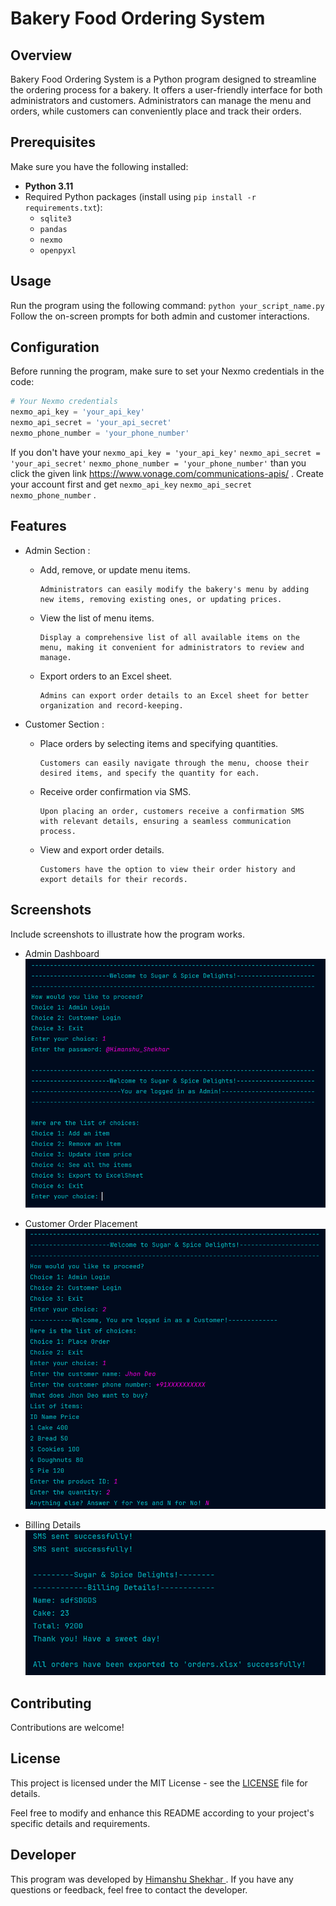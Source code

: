 # Bakery Food Ordering System

## Overview

Bakery Food Ordering System is a Python program designed to streamline the ordering process for a bakery. It offers a user-friendly interface for both administrators and customers. Administrators can manage the menu and orders, while customers can conveniently place and track their orders.

## Prerequisites

Make sure you have the following installed:

- **Python 3.11**
- Required Python packages (install using `pip install -r requirements.txt`):
  - `sqlite3`
  - `pandas`
  - `nexmo`
  - `openpyxl`

## Usage

Run the program using the following command:
`python your_script_name.py`
Follow the on-screen prompts for both admin and customer interactions.

## Configuration

Before running the program, make sure to set your Nexmo credentials in the code:

```python
# Your Nexmo credentials
nexmo_api_key = 'your_api_key'
nexmo_api_secret = 'your_api_secret'
nexmo_phone_number = 'your_phone_number'
```
If you don't have your `nexmo_api_key = 'your_api_key'` `nexmo_api_secret = 'your_api_secret'` `nexmo_phone_number = 'your_phone_number'` than you click the given link https://www.vonage.com/communications-apis/ . Create your account first and get `nexmo_api_key` `nexmo_api_secret` `nexmo_phone_number` .

## Features

- Admin Section :
  - Add, remove, or update menu items.
      
        Administrators can easily modify the bakery's menu by adding new items, removing existing ones, or updating prices.

  - View the list of menu items.

        Display a comprehensive list of all available items on the menu, making it convenient for administrators to review and manage.
  
  - Export orders to an Excel sheet.

        Admins can export order details to an Excel sheet for better organization and record-keeping.

- Customer Section :

  - Place orders by selecting items and specifying quantities.

        Customers can easily navigate through the menu, choose their desired items, and specify the quantity for each.
  - Receive order confirmation via SMS.

        Upon placing an order, customers receive a confirmation SMS with relevant details, ensuring a seamless communication process.
  - View and export order details.

        Customers have the option to view their order history and export details for their records.

## Screenshots
Include screenshots to illustrate how the program works.
- Admin Dashboard![Admin Dashboard](admin_dashboard.png.png)

- Customer Order Placement![Customer Order placement](<customer login.png>)

- Billing Details![Billing Details](<Billing Details.png>)

## Contributing
Contributions are welcome!


## License

This project is licensed under the MIT License - see the [LICENSE](LICENSE) file for details.


Feel free to modify and enhance this README according to your project's specific details and requirements.

## Developer

This program was developed by [Himanshu Shekhar ](https://github.com/Iamhimanshu008). If you have any questions or feedback, feel free to contact the developer.
